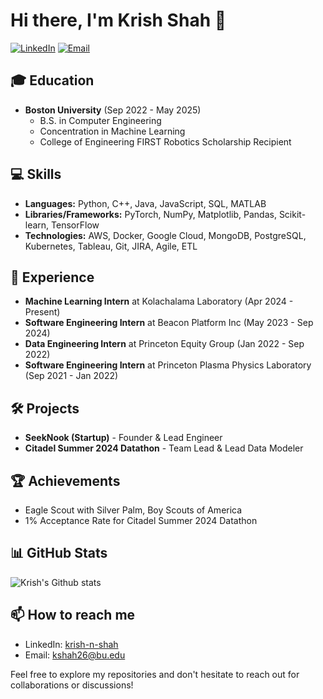 # Hi there, I'm Krish Shah 👋

[![LinkedIn](https://img.shields.io/badge/LinkedIn-Connect-blue)](https://linkedin.com/in/krish-n-shah)
[![Email](https://img.shields.io/badge/Email-Contact-red)](mailto:kshah26@bu.edu)

## 🎓 Education
- **Boston University** (Sep 2022 - May 2025)
  - B.S. in Computer Engineering
  - Concentration in Machine Learning
  - College of Engineering FIRST Robotics Scholarship Recipient

## 💻 Skills
- **Languages:** Python, C++, Java, JavaScript, SQL, MATLAB
- **Libraries/Frameworks:** PyTorch, NumPy, Matplotlib, Pandas, Scikit-learn, TensorFlow
- **Technologies:** AWS, Docker, Google Cloud, MongoDB, PostgreSQL, Kubernetes, Tableau, Git, JIRA, Agile, ETL

## 🚀 Experience
- **Machine Learning Intern** at Kolachalama Laboratory (Apr 2024 - Present)
- **Software Engineering Intern** at Beacon Platform Inc (May 2023 - Sep 2024)
- **Data Engineering Intern** at Princeton Equity Group (Jan 2022 - Sep 2022)
- **Software Engineering Intern** at Princeton Plasma Physics Laboratory (Sep 2021 - Jan 2022)

## 🛠️ Projects
- **SeekNook (Startup)** - Founder & Lead Engineer
- **Citadel Summer 2024 Datathon** - Team Lead & Lead Data Modeler

## 🏆 Achievements
- Eagle Scout with Silver Palm, Boy Scouts of America
- 1% Acceptance Rate for Citadel Summer 2024 Datathon

## 📊 GitHub Stats
![Krish's Github stats](https://github-readme-stats.vercel.app/api/top-langs?username=krish-shahh&show_icons=true&theme=radical)

<!---
![Krish's GitHub stats](https://github-readme-stats.vercel.app/api?username=krish-shahh&show_icons=true&theme=radical)
-->

<!---
## 🌟 Featured Repositories
[![SeekNook](https://github-readme-stats.vercel.app/api/pin/?username=krish-shahh&repo=seeknook)](https://github.com/krish-shahh/seeknook)
[![Citadel Datathon](https://github-readme-stats.vercel.app/api/pin/?username=krish-shahh&repo=citadel-datathon-2024)](https://github.com/krish-shahh/citadel-datathon-2024)
-->

## 📫 How to reach me
- LinkedIn: [krish-n-shah](https://linkedin.com/in/krish-n-shah)
- Email: kshah26@bu.edu

Feel free to explore my repositories and don't hesitate to reach out for collaborations or discussions!
